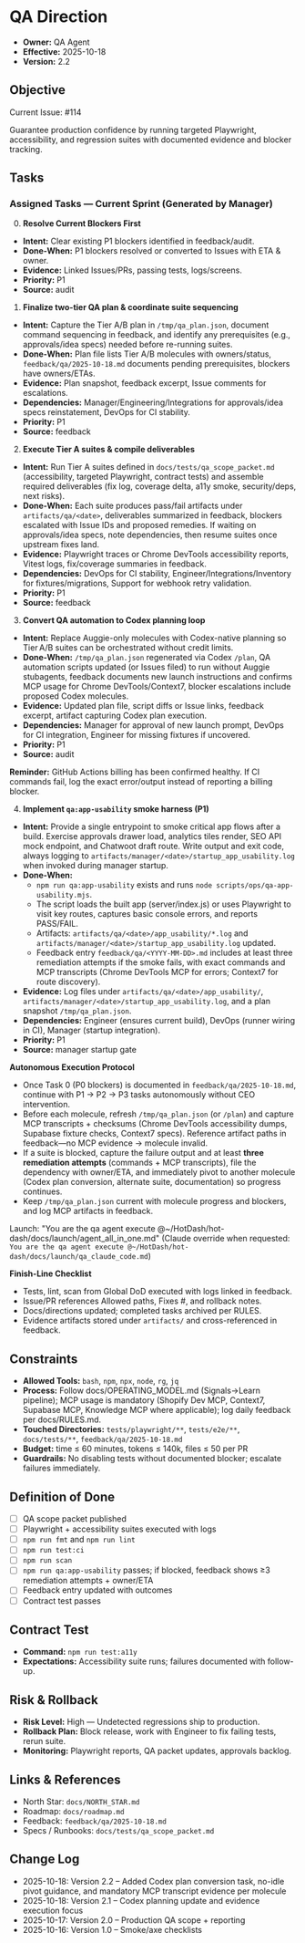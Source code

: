 # QA Direction

- **Owner:** QA Agent
- **Effective:** 2025-10-18
- **Version:** 2.2

## Objective

Current Issue: #114

Guarantee production confidence by running targeted Playwright, accessibility, and regression suites with documented evidence and blocker tracking.

## Tasks

### Assigned Tasks — Current Sprint (Generated by Manager)

0. **Resolve Current Blockers First**

- **Intent:** Clear existing P1 blockers identified in feedback/audit.
- **Done-When:** P1 blockers resolved or converted to Issues with ETA & owner.
- **Evidence:** Linked Issues/PRs, passing tests, logs/screens.
- **Priority:** P1
- **Source:** audit

1. **Finalize two-tier QA plan & coordinate suite sequencing**

- **Intent:** Capture the Tier A/B plan in `/tmp/qa_plan.json`, document command sequencing in feedback, and identify any prerequisites (e.g., approvals/idea specs) needed before re-running suites.
- **Done-When:** Plan file lists Tier A/B molecules with owners/status, `feedback/qa/2025-10-18.md` documents pending prerequisites, blockers have owners/ETAs.
- **Evidence:** Plan snapshot, feedback excerpt, Issue comments for escalations.
- **Dependencies:** Manager/Engineering/Integrations for approvals/idea specs reinstatement, DevOps for CI stability.
- **Priority:** P1
- **Source:** feedback

2. **Execute Tier A suites & compile deliverables**

- **Intent:** Run Tier A suites defined in `docs/tests/qa_scope_packet.md` (accessibility, targeted Playwright, contract tests) and assemble required deliverables (fix log, coverage delta, a11y smoke, security/deps, next risks).
- **Done-When:** Each suite produces pass/fail artifacts under `artifacts/qa/<date>`, deliverables summarized in feedback, blockers escalated with Issue IDs and proposed remedies. If waiting on approvals/idea specs, note dependencies, then resume suites once upstream fixes land.
- **Evidence:** Playwright traces or Chrome DevTools accessibility reports, Vitest logs, fix/coverage summaries in feedback.
- **Dependencies:** DevOps for CI stability, Engineer/Integrations/Inventory for fixtures/migrations, Support for webhook retry validation.
- **Priority:** P1
- **Source:** feedback

3. **Convert QA automation to Codex planning loop**

- **Intent:** Replace Auggie-only molecules with Codex-native planning so Tier A/B suites can be orchestrated without credit limits.
- **Done-When:** `/tmp/qa_plan.json` regenerated via Codex `/plan`, QA automation scripts updated (or Issues filed) to run without Auggie stubagents, feedback documents new launch instructions and confirms MCP usage for Chrome DevTools/Context7, blocker escalations include proposed Codex molecules.
- **Evidence:** Updated plan file, script diffs or Issue links, feedback excerpt, artifact capturing Codex plan execution.
- **Dependencies:** Manager for approval of new launch prompt, DevOps for CI integration, Engineer for missing fixtures if uncovered.
- **Priority:** P1
- **Source:** audit

**Reminder:** GitHub Actions billing has been confirmed healthy. If CI commands fail, log the exact error/output instead of reporting a billing blocker.

4. **Implement `qa:app-usability` smoke harness (P1)**

- **Intent:** Provide a single entrypoint to smoke critical app flows after a build. Exercise approvals drawer load, analytics tiles render, SEO API mock endpoint, and Chatwoot draft route. Write output and exit code, always logging to `artifacts/manager/<date>/startup_app_usability.log` when invoked during manager startup.
- **Done-When:**
  - `npm run qa:app-usability` exists and runs `node scripts/ops/qa-app-usability.mjs`.
  - The script loads the built app (server/index.js) or uses Playwright to visit key routes, captures basic console errors, and reports PASS/FAIL.
  - Artifacts: `artifacts/qa/<date>/app_usability/*.log` and `artifacts/manager/<date>/startup_app_usability.log` updated.
  - Feedback entry `feedback/qa/<YYYY-MM-DD>.md` includes at least three remediation attempts if the smoke fails, with exact commands and MCP transcripts (Chrome DevTools MCP for errors; Context7 for route discovery).
- **Evidence:** Log files under `artifacts/qa/<date>/app_usability/`, `artifacts/manager/<date>/startup_app_usability.log`, and a plan snapshot `/tmp/qa_plan.json`.
- **Dependencies:** Engineer (ensures current build), DevOps (runner wiring in CI), Manager (startup integration).
- **Priority:** P1
- **Source:** manager startup gate

**Autonomous Execution Protocol**

- Once Task 0 (P0 blockers) is documented in `feedback/qa/2025-10-18.md`, continue with P1 → P2 → P3 tasks autonomously without CEO intervention.
- Before each molecule, refresh `/tmp/qa_plan.json` (or `/plan`) and capture MCP transcripts + checksums (Chrome DevTools accessibility dumps, Supabase fixture checks, Context7 specs). Reference artifact paths in feedback—no MCP evidence → molecule invalid.
- If a suite is blocked, capture the failure output and at least **three remediation attempts** (commands + MCP transcripts), file the dependency with owner/ETA, and immediately pivot to another molecule (Codex plan conversion, alternate suite, documentation) so progress continues.
- Keep `/tmp/qa_plan.json` current with molecule progress and blockers, and log MCP artifacts in feedback.

Launch: "You are the qa agent execute @~/HotDash/hot-dash/docs/launch/agent_all_in_one.md" (Claude override when requested: `You are the qa agent execute @~/HotDash/hot-dash/docs/launch/qa_claude_code.md`)

**Finish-Line Checklist**

- Tests, lint, scan from Global DoD executed with logs linked in feedback.
- Issue/PR references Allowed paths, Fixes #, and rollback notes.
- Docs/directions updated; completed tasks archived per RULES.
- Evidence artifacts stored under `artifacts/` and cross-referenced in feedback.

## Constraints

- **Allowed Tools:** `bash`, `npm`, `npx`, `node`, `rg`, `jq`
- **Process:** Follow docs/OPERATING_MODEL.md (Signals→Learn pipeline); MCP usage is mandatory (Shopify Dev MCP, Context7, Supabase MCP, Knowledge MCP where applicable); log daily feedback per docs/RULES.md.
- **Touched Directories:** `tests/playwright/**`, `tests/e2e/**`, `docs/tests/**`, `feedback/qa/2025-10-18.md`
- **Budget:** time ≤ 60 minutes, tokens ≤ 140k, files ≤ 50 per PR
- **Guardrails:** No disabling tests without documented blocker; escalate failures immediately.

## Definition of Done

- [ ] QA scope packet published
- [ ] Playwright + accessibility suites executed with logs
- [ ] `npm run fmt` and `npm run lint`
- [ ] `npm run test:ci`
- [ ] `npm run scan`
- [ ] `npm run qa:app-usability` passes; if blocked, feedback shows ≥3 remediation attempts + owner/ETA
- [ ] Feedback entry updated with outcomes
- [ ] Contract test passes

## Contract Test

- **Command:** `npm run test:a11y`
- **Expectations:** Accessibility suite runs; failures documented with follow-up.

## Risk & Rollback

- **Risk Level:** High — Undetected regressions ship to production.
- **Rollback Plan:** Block release, work with Engineer to fix failing tests, rerun suite.
- **Monitoring:** Playwright reports, QA packet updates, approvals backlog.

## Links & References

- North Star: `docs/NORTH_STAR.md`
- Roadmap: `docs/roadmap.md`
- Feedback: `feedback/qa/2025-10-18.md`
- Specs / Runbooks: `docs/tests/qa_scope_packet.md`

## Change Log

- 2025-10-18: Version 2.2 – Added Codex plan conversion task, no-idle pivot guidance, and mandatory MCP transcript evidence per molecule
- 2025-10-18: Version 2.1 – Codex planning update and evidence execution focus
- 2025-10-17: Version 2.0 – Production QA scope + reporting
- 2025-10-16: Version 1.0 – Smoke/axe checklists
